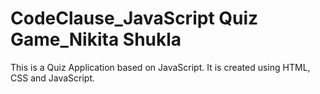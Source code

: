 # CodeClause_JavaScript Quiz Game_Nikita Shukla
 This is a Quiz Application based on JavaScript. It is created using HTML, CSS and JavaScript.
